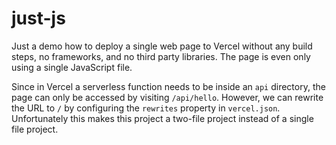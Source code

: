 # just-js

Just a demo how to deploy a single web page to Vercel without any build steps, no frameworks, and no third party libraries. The page is even only using a single JavaScript file.

Since in Vercel a serverless function needs to be inside an `api` directory, the page can only be accessed by visiting `/api/hello`. However, we can rewrite the URL to `/` by configuring the `rewrites` property in `vercel.json`. Unfortunately this makes this project a two-file project instead of a single file project.
